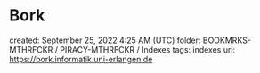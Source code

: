 # Bork

created: September 25, 2022 4:25 AM (UTC)
folder: BOOKMRKS-MTHRFCKR / PIRACY-MTHRFCKR / Indexes
tags: indexes
url: https://bork.informatik.uni-erlangen.de